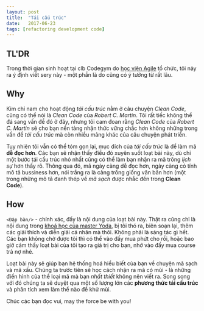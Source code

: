 ```yaml
---
layout: post
title:  "Tái cấu trúc"
date:   2017-06-23
tags: [refactoring development code]
---
```


TL'DR
-----

Trong thời gian sinh hoạt tại clb Codegym do [học viện Agile][hv-agile] tổ chức, tôi nảy ra ý định viết sery này - một phần là do cũng có ý tưởng từ rất lâu.

Why
---

Kim chỉ nam cho hoạt động *tái cấu trúc* nằm ở câu chuyện *Clean Code*, cũng có thể nói là *Clean Code* của *Robert C. Martin*. Tôi rất tiếc không thể đá sang vấn đề đó ở đây, nhưng tôi cam đoan rằng *Clean Code* của *Robert C. Martin* sẽ cho bạn nền tảng nhận thức vững chắc hơn không những trong vấn đề *tái cấu trúc* mà còn nhiều mảng khác của câu chuyện phát triển.

Tuy nhiên tôi vẫn có thể tóm gọn lại, mục đích của *tái cấu trúc* là để làm mã **dễ đọc hơn**. Các bạn sẽ nhận thấy điều đó xuyên suốt loạt bài này, dù chỉ một bước tái cấu trúc nhỏ nhất cũng có thể làm bạn nhận ra mã trông *lịch sự* hơn thấy rõ. Thông qua đó, mã ngày càng dễ đọc hơn, ngày càng có tính mô tả bussiness hơn, nói trắng ra là càng trông giống văn bản hơn (một trong những mô tả đanh thép về *mã sạch* được nhắc đến trong **Clean Code**).

How
---

`<Đập bàn/>` - chính xác, đấy là nội dung của loạt bài này. Thật ra cũng chỉ là nội dung trong [khoá học của master Yoda][yoda-course], bị tôi thó ra, biên soạn lại, thêm các giải thích và diễn giải cá nhân mà thôi. Không phải là sáng tác gì hết. Các bạn không chờ được tôi thì có thể vào đấy mua phứt cho rồi, hoặc bao giờ cảm thấy loạt bài của tôi tạo ra giá trị cho bạn, nhớ vào đấy mua course trả nợ nhé.

Loạt bài này sẽ giúp bạn hệ thống hoá hiểu biết của bạn về chuyện mã sạch và mã xấu. Chúng ta trước tiên sẽ học cách nhận ra mã có mùi - là những điển hình của thể loại mã mà bạn *nhất thiết* không nên viết ra. Song song với đó chúng ta sẽ duyệt qua một số lượng lớn các **phương thức tái cấu trúc** và phân tích xem làm thể nào để khử mùi.

Chúc các bạn đọc vui, may the force be with you!

[yoda-course]: https://refactoring.guru
[blog-source]: https://github.com/binhsonnguyen/binhsonnguyen.github.io
[hv-agile]: http://hocvienagile.com
